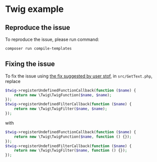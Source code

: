 # Twig example

## Reproduce the issue

To reproduce the issue, please run command:

```bash
composer run compile-templates
```

## Fixing the issue

To fix the issue using [the fix suggested by user stof](https://github.com/twigphp/Twig/issues/4393#issuecomment-2598813767), in `src/GetText.php`, replace

```php
$twig->registerUndefinedFunctionCallback(function ($name) {
    return new \Twig\TwigFunction($name, $name);
});
$twig->registerUndefinedFilterCallback(function ($name) {
    return new \Twig\TwigFilter($name, $name);
});
```

with

```php
$twig->registerUndefinedFunctionCallback(function ($name) {
    return new \Twig\TwigFunction($name, function () {});
});
$twig->registerUndefinedFilterCallback(function ($name) {
    return new \Twig\TwigFilter($name, function () {});
});
```